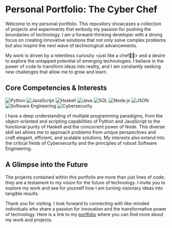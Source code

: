 # Personal Portfolio: The Cyber Chef

Welcome to my personal portfolio. This repository showcases a collection of projects and experiments that embody my passion for pushing the boundaries of technology. I am a forward-thinking developer with a strong focus on creating innovative solutions that not only solve complex problems but also inspire the next wave of technological advancements.

My work is driven by a relentless curiosity <just like a chef👨‍🍳> and a desire to explore the untapped potential of emerging technologies. I believe in the power of code to transform ideas into reality, and I am constantly seeking new challenges that allow me to grow and learn.

## Core Competencies & Interests

![Python](https://img.shields.io/badge/python-3670A0?style=for-the-badge&logo=python&logoColor=ffdd54)
![JavaScript](https://img.shields.io/badge/javascript-%23323330.svg?style=for-the-badge&logo=javascript&logoColor=%23F7DF1E)
![Haskell](https://img.shields.io/badge/haskell-%23000000.svg?style=for-the-badge&logo=haskell&logoColor=5D4F85)
![Java](https://img.shields.io/badge/java-%23ED8B00.svg?style=for-the-badge&logo=java&logoColor=white)
![SQL](https://img.shields.io/badge/sql-4479A1?style=for-the-badge&logo=mysql&logoColor=white)
![Node.js](https://img.shields.io/badge/node.js-339933?style=for-the-badge&logo=node.js&logoColor=white)
![JSON](https://img.shields.io/badge/json-5E5C5C?style=for-the-badge&logo=json&logoColor=white)
![Software Engineering](https://img.shields.io/badge/Software%20Engineering-blue)
![Cybersecurity](https://img.shields.io/badge/Cybersecurity-red)


I have a deep understanding of multiple programming paradigms, from the object-oriented and scripting capabilities of Python and JavaScript to the functional purity of Haskell and the concurrent power of Node. This diverse skill set allows me to approach problems from unique perspectives and craft elegant, efficient, and scalable solutions. My interests also extend into the critical fields of Cybersecurity and the principles of robust Software Engineering.

## A Glimpse into the Future

The projects contained within this portfolio are more than just lines of code; they are a testament to my vision for the future of technology. I invite you to explore my work and see for yourself how I am turning visionary ideas into tangible results.

Thank you for visiting. I look forward to connecting with like-minded individuals who share a passion for innovation and the transformative power of technology.
Here is a link to my [portfolio](https://cyb3rch37.github.io/personal-portfolio) where you can find more about my work and projects.
